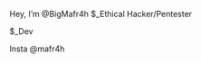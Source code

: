 Hey, I’m @BigMafr4h
$_Ethical Hacker/Pentester

$_Dev

Insta @mafr4h

<!---
BigMafr4h/BigMafr4h is a ✨ special ✨ repository because its `README.md` (this file) appears on your GitHub profile.
You can click the Preview link to take a look at your changes.
--->
